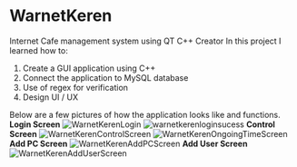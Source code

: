 # WarnetKeren
Internet Cafe management system using QT C++ Creator
In this project I learned how to:
1. Create a GUI application using C++
2. Connect the application to MySQL database
3. Use of regex for verification
4. Design UI / UX

Below are a few pictures of how the application looks like and functions.
**Login Screen**
![WarnetKerenLogin](https://github.com/GandiBintang/WarnetKeren/assets/98497450/71bd21e7-7fac-4dad-a203-1c7483f409dc)
![warnetkerenloginsucess](https://github.com/GandiBintang/WarnetKeren/assets/98497450/cdac5e47-0b20-468f-8293-81b67f973258)
**Control Screen**
![WarnetKerenControlScreen](https://github.com/GandiBintang/WarnetKeren/assets/98497450/ee6f71ae-b943-4a66-af1d-c39c79d3bb6f)
![WarnetKerenOngoingTimeScreen](https://github.com/GandiBintang/WarnetKeren/assets/98497450/873a6659-5b1d-4f60-9ddc-808f7e907801)
**Add PC Screen**
![WarnetKerenAddPCScreen](https://github.com/GandiBintang/WarnetKeren/assets/98497450/55fd8923-6c47-430b-a5f0-696883f9e2bc)
**Add User Screen**
![WarnetKerenAddUserScreen](https://github.com/GandiBintang/WarnetKeren/assets/98497450/e31e6281-8466-4a25-b542-cf6f5acf97af)

